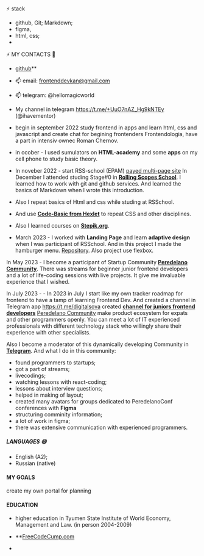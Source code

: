 ⚡ stack
- github, Git; Markdown;
- figma,
- html, css;
- 

⚡ MY CONTACTS 💬
- [github](https://github.com/hellomagicworld)**
- 📫 email: frontenddevkan@gmail.com 
- 📫 telegram: @hellomagicworld
- My channel in telegram https://t.me/+UuO7nAZ_Hg9kNTEy (@ihavementor) 

- begin in september 2022 study frontend in apps and learn html, css and javascript and create chat for begining frontenders Frontendologia, have a part in intensiv ownec Roman Chernov. 
- in ocober  - I used sumulators on **HTML-academy** and some **apps** on my cell phone to study basic theory.
- In noveber 2022 - start RSS-school (EPAM) [payed multi-page site](https://doctorhomeopath.ru) In December I attended studing Stage#0 in **[Rolling Scopes School](https://rollingscopes.com/)**. I learned how to work with git and github services. And learned the basics of Markdown when I wrote this introduction.

 
- Also I repeat basics of Html and css while studing at RSSchool.
- And use **[Code-Basic from Hexlet](https://code-basics.com)** to repeat CSS and other disciplines.
- Also I learned courses on **[Stepik.org](stepik.org)**.

- March 2023 - I worked with **Landing Page** and learn **adaptive design** when I was participant of RSSchool. And in this project I made the hamburger menu. [Repository](https://github.com/frontenddevkan/Landing). Also project use flexbox.


In May 2023 - I become a participant of Startup Community **[Peredelano Community](https://t.me/+SFNoVxR6Nk85ZDYy)**. There was streams for beginner junior frontend developers and a lot of life-coding sessions with live projects. It give me invaluable experience that I wished.

In July 2023 - - In 2023 in July I start like my own tracker roadmap for frontend to have a tamp of learning Frontend Dev. And created a channel in Telegram app https://t.me/digitalsova
created **[channel for juniors frontend developers](https://t.me/digitalsova)**
[Peredelano Community](https://t.me/+SFNoVxR6Nk85ZDYy) make product ecosystem for expats and other programmers openly. You can meet a lot of IT experienced professionals with different technology stack who willingly share their experience with other specialists.

Also I become a moderator of this dynamically developing Community in **[Telegram](https://t.me/+SFNoVxR6Nk85ZDYy)**.
And what I do in this community:

- found programmers to startups;
- got a part of streams;
- livecodings;
- watching lessons with react-coding;
- lessons about interview questions;
- helped in making of layout;
- created many avatars for groups dedicated to PeredelanoConf conferences with **Figma**
- structuring comminity information;
- a lot of work in figma;
- there was extensive communication with experienced programmers.


##### LANGUAGES 😄
- English (A2);
- Russian (native)

#### MY GOALS

create my own portal for planning 

#### EDUCATION
- higher education in Tyumen State Institute of World Economy, Management and Law. (in person 2004-2009)

- **[FreeCodeCump.com](freeCodeCump.com)
- 
